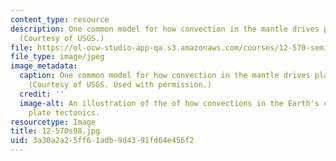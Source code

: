 ```yaml
---
content_type: resource
description: One common model for how convection in the mantle drives plate tectonics.
  (Courtesy of USGS.)
file: https://ol-ocw-studio-app-qa.s3.amazonaws.com/courses/12-570-seminar-in-geophysics-mantle-convection-spring-1998/3a30a2a25ff61adb9d4391fd64e456f2_12-570s98.jpg
file_type: image/jpeg
image_metadata:
  caption: One common model for how convection in the mantle drives plate tectonics.
    (Courtesy of USGS. Used with permission.)
  credit: ''
  image-alt: An illustration of the of how convections in the Earth's crust drive
    plate tectonics.
resourcetype: Image
title: 12-570s98.jpg
uid: 3a30a2a2-5ff6-1adb-9d43-91fd64e456f2
---
```

